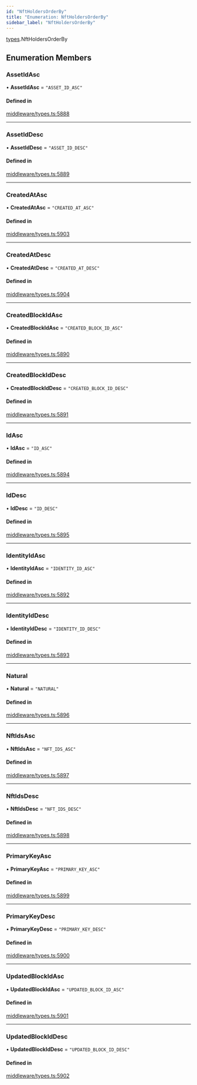 ```yaml
---
id: "NftHoldersOrderBy"
title: "Enumeration: NftHoldersOrderBy"
sidebar_label: "NftHoldersOrderBy"
---
```


[types](../../../modules/Types/Types.md).NftHoldersOrderBy

## Enumeration Members

### AssetIdAsc

• **AssetIdAsc** = ``"ASSET_ID_ASC"``

#### Defined in

[middleware/types.ts:5888](https://github.com/PolymeshAssociation/polymesh-sdk/blob/49a0066c3/src/middleware/types.ts#L5888)

___

### AssetIdDesc

• **AssetIdDesc** = ``"ASSET_ID_DESC"``

#### Defined in

[middleware/types.ts:5889](https://github.com/PolymeshAssociation/polymesh-sdk/blob/49a0066c3/src/middleware/types.ts#L5889)

___

### CreatedAtAsc

• **CreatedAtAsc** = ``"CREATED_AT_ASC"``

#### Defined in

[middleware/types.ts:5903](https://github.com/PolymeshAssociation/polymesh-sdk/blob/49a0066c3/src/middleware/types.ts#L5903)

___

### CreatedAtDesc

• **CreatedAtDesc** = ``"CREATED_AT_DESC"``

#### Defined in

[middleware/types.ts:5904](https://github.com/PolymeshAssociation/polymesh-sdk/blob/49a0066c3/src/middleware/types.ts#L5904)

___

### CreatedBlockIdAsc

• **CreatedBlockIdAsc** = ``"CREATED_BLOCK_ID_ASC"``

#### Defined in

[middleware/types.ts:5890](https://github.com/PolymeshAssociation/polymesh-sdk/blob/49a0066c3/src/middleware/types.ts#L5890)

___

### CreatedBlockIdDesc

• **CreatedBlockIdDesc** = ``"CREATED_BLOCK_ID_DESC"``

#### Defined in

[middleware/types.ts:5891](https://github.com/PolymeshAssociation/polymesh-sdk/blob/49a0066c3/src/middleware/types.ts#L5891)

___

### IdAsc

• **IdAsc** = ``"ID_ASC"``

#### Defined in

[middleware/types.ts:5894](https://github.com/PolymeshAssociation/polymesh-sdk/blob/49a0066c3/src/middleware/types.ts#L5894)

___

### IdDesc

• **IdDesc** = ``"ID_DESC"``

#### Defined in

[middleware/types.ts:5895](https://github.com/PolymeshAssociation/polymesh-sdk/blob/49a0066c3/src/middleware/types.ts#L5895)

___

### IdentityIdAsc

• **IdentityIdAsc** = ``"IDENTITY_ID_ASC"``

#### Defined in

[middleware/types.ts:5892](https://github.com/PolymeshAssociation/polymesh-sdk/blob/49a0066c3/src/middleware/types.ts#L5892)

___

### IdentityIdDesc

• **IdentityIdDesc** = ``"IDENTITY_ID_DESC"``

#### Defined in

[middleware/types.ts:5893](https://github.com/PolymeshAssociation/polymesh-sdk/blob/49a0066c3/src/middleware/types.ts#L5893)

___

### Natural

• **Natural** = ``"NATURAL"``

#### Defined in

[middleware/types.ts:5896](https://github.com/PolymeshAssociation/polymesh-sdk/blob/49a0066c3/src/middleware/types.ts#L5896)

___

### NftIdsAsc

• **NftIdsAsc** = ``"NFT_IDS_ASC"``

#### Defined in

[middleware/types.ts:5897](https://github.com/PolymeshAssociation/polymesh-sdk/blob/49a0066c3/src/middleware/types.ts#L5897)

___

### NftIdsDesc

• **NftIdsDesc** = ``"NFT_IDS_DESC"``

#### Defined in

[middleware/types.ts:5898](https://github.com/PolymeshAssociation/polymesh-sdk/blob/49a0066c3/src/middleware/types.ts#L5898)

___

### PrimaryKeyAsc

• **PrimaryKeyAsc** = ``"PRIMARY_KEY_ASC"``

#### Defined in

[middleware/types.ts:5899](https://github.com/PolymeshAssociation/polymesh-sdk/blob/49a0066c3/src/middleware/types.ts#L5899)

___

### PrimaryKeyDesc

• **PrimaryKeyDesc** = ``"PRIMARY_KEY_DESC"``

#### Defined in

[middleware/types.ts:5900](https://github.com/PolymeshAssociation/polymesh-sdk/blob/49a0066c3/src/middleware/types.ts#L5900)

___

### UpdatedBlockIdAsc

• **UpdatedBlockIdAsc** = ``"UPDATED_BLOCK_ID_ASC"``

#### Defined in

[middleware/types.ts:5901](https://github.com/PolymeshAssociation/polymesh-sdk/blob/49a0066c3/src/middleware/types.ts#L5901)

___

### UpdatedBlockIdDesc

• **UpdatedBlockIdDesc** = ``"UPDATED_BLOCK_ID_DESC"``

#### Defined in

[middleware/types.ts:5902](https://github.com/PolymeshAssociation/polymesh-sdk/blob/49a0066c3/src/middleware/types.ts#L5902)
